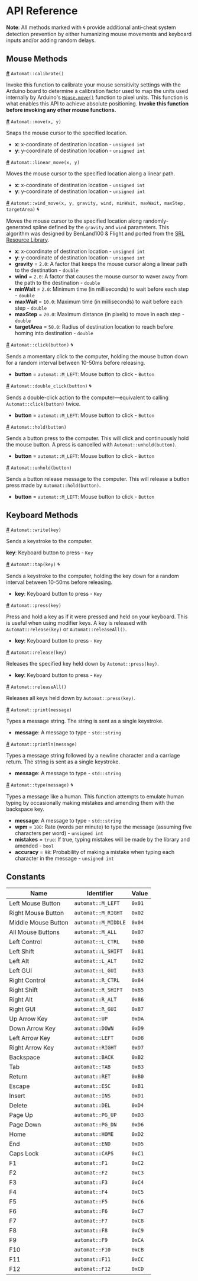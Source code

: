 # API Reference

**Note**: All methods marked with ​:cyclone:​ provide additional anti-cheat system detection prevention by either humanizing mouse movements and keyboard inputs and/or adding random delays.

## Mouse Methods

[#]() `Automat::calibrate()`

Invoke this function to calibrate your mouse sensitivity settings with the Arduino board to determine a calibration factor used to map the units used internally by Arduino's [`Mouse.move()`](https://www.arduino.cc/en/Reference/MouseMove) function to pixel units. This function is what enables this API to achieve absolute positioning. **Invoke this function before invoking any other mouse functions.**

[#]() `Automat::move(x, y)`

Snaps the mouse cursor to the specified location.

- **x**: x-coordinate of destination location - `unsigned int`
- **y**: y-coordinate of destination location - `unsigned int`

[#]() `Automat::linear_move(x, y)`

Moves the mouse cursor to the specified location along a linear path.

- **x**: x-coordinate of destination location - `unsigned int`
- **y**: y-coordinate of destination location - `unsigned int`

[#]() `Automat::wind_move(x, y, gravity, wind, minWait, maxWait, maxStep, targetArea)` :cyclone:

Moves the mouse cursor to the specified location along randomly-generated spline defined by the `gravity` and `wind` parameters. This algorithm was designed by BenLand100 & Flight and ported from the [SRL Resource Library](https://github.com/SRL/SRL).

- **x**: x-coordinate of destination location - `unsigned int`
- **y**: y-coordinate of destination location - `unsigned int`
- **gravity** = `2.0`: A factor that keeps the mouse cursor along a linear path to the destination - `double`
- **wind** = `2.0`: A factor that causes the mouse cursor to waver away from the path to the destination - `double`
- **minWait** = `2.0`: Minimum time (in milliseconds) to wait before each step - `double`
- **maxWait** = `10.0`: Maximum time (in milliseconds) to wait before each step - `double`
- **maxStep** = `20.0`: Maximum distance (in pixels) to move in each step - `double`
- **targetArea** = `50.0`: Radius of destination location to reach before homing into destination - `double`

[#]() `Automat::click(button)` :cyclone:

Sends a momentary click to the computer, holding the mouse button down for a random interval between 10-50ms before releasing.

- **button** = `automat::M_LEFT`: Mouse button to click - `Button`

[#]() `Automat::double_click(button)` :cyclone:

Sends a double-click action to the computer—equivalent to calling `Automat::click(button)` twice.

- **button** = `automat::M_LEFT`: Mouse button to click - `Button`

[#]() `Automat::hold(button)`

Sends a button press to the computer. This will click and continuously hold the mouse button. A press is cancelled with `Automat::unhold(button)`.

- **button** = `automat::M_LEFT`: Mouse button to click - `Button`


[#]() `Automat::unhold(button)`

Sends a button release message to the computer. This will release a button press made by `Automat::hold(button)`.

- **button** = `automat::M_LEFT`: Mouse button to click - `Button`

## Keyboard Methods

[#]() `Automat::write(key)`

Sends a keystroke to the computer.

**key**: Keyboard button to press - `Key`

[#]() `Automat::tap(key)` :cyclone:

Sends a keystroke to the computer, holding the key down for a random interval between 10-50ms before releasing.

- **key**: Keyboard button to press - `Key`

[#]() `Automat::press(key)`

Press and hold a key as if it were pressed and held on your keyboard. This is useful when using modifier keys. A key is released with `Automat::release(key)` or `Automat::releaseAll()`.

- **key**: Keyboard button to press - `Key`

[#]() `Automat::release(key)`

Releases the specified key held down by `Automat::press(key)`.

- **key**: Keyboard button to press - `Key`

[#]() `Automat::releaseAll()`

Releases all keys held down by `Automat::press(key)`.

[#]() `Automat::print(message)`

Types a message string. The string is sent as a single keystroke.

- **message**: A message to type - `std::string`

[#]() `Automat::println(message)`

Types a message string followed by a newline character and a carriage return. The string is sent as a single keystroke.

- **message**: A message to type - `std::string`

[#]() `Automat::type(message)` :cyclone:

Types a message like a human. This function attempts to emulate human typing by occasionally making mistakes and amending them with the backspace key.

- **message**: A message to type - `std::string`
- **wpm** = `100`: Rate (words per minute) to type the message (assuming five characters per word) - `unsigned int`
- **mistakes** = `true`: If true, typing mistakes will be made by the library and amended - `bool`
- **accuracy** = `98`: Probability of making a mistake when typing each character in the message - `unsigned int`


## Constants

| Name                | Identifier          | Value  |
| ------------------- | ------------------- | ------ |
| Left Mouse Button   | `automat::M_LEFT`   | `0x01` |
| Right Mouse Button  | `automat::M_RIGHT`  | `0x02` |
| Middle Mouse Button | `automat::M_MIDDLE` | `0x04` |
| All Mouse Buttons   | `automat::M_ALL`    | `0x07` |
| Left Control        | `automat::L_CTRL`   | `0x80` |
| Left Shift          | `automat::L_SHIFT`  | `0x81` |
| Left Alt            | `automat::L_ALT`    | `0x82` |
| Left GUI            | `automat::L_GUI`    | `0x83` |
| Right Control       | `automat::R_CTRL`   | `0x84` |
| Right Shift         | `automat::R_SHIFT`  | `0x85` |
| Right Alt           | `automat::R_ALT`    | `0x86` |
| Right GUI           | `automat::R_GUI`    | `0x87` |
| Up Arrow Key        | `automat::UP`       | `0xDA` |
| Down Arrow Key      | `automat::DOWN`     | `0xD9` |
| Left Arrow Key      | `automat::LEFT`     | `0xD8` |
| Right Arrow Key     | `automat::RIGHT`    | `0xD7` |
| Backspace           | `automat::BACK`     | `0xB2` |
| Tab                 | `automat::TAB`      | `0xB3` |
| Return              | `automat::RET`      | `0xB0` |
| Escape              | `automat::ESC`      | `0xB1` |
| Insert              | `automat::INS`      | `0xD1` |
| Delete              | `automat::DEL`      | `0xD4` |
| Page Up             | `automat::PG_UP`    | `0xD3` |
| Page Down           | `automat::PG_DN`    | `0xD6` |
| Home                | `automat::HOME`     | `0xD2` |
| End                 | `automat::END`      | `0xD5` |
| Caps Lock           | `automat::CAPS`     | `0xC1` |
| F1                  | `automat::F1`       | `0xC2` |
| F2                  | `automat::F2`       | `0xC3` |
| F3                  | `automat::F3`       | `0xC4` |
| F4                  | `automat::F4`       | `0xC5` |
| F5                  | `automat::F5`       | `0xC6` |
| F6                  | `automat::F6`       | `0xC7` |
| F7                  | `automat::F7`       | `0xC8` |
| F8                  | `automat::F8`       | `0xC9` |
| F9                  | `automat::F9`       | `0xCA` |
| F10                 | `automat::F10`      | `0xCB` |
| F11                 | `automat::F11`      | `0xCC` |
| F12                 | `automat::F12`      | `0xCD` |